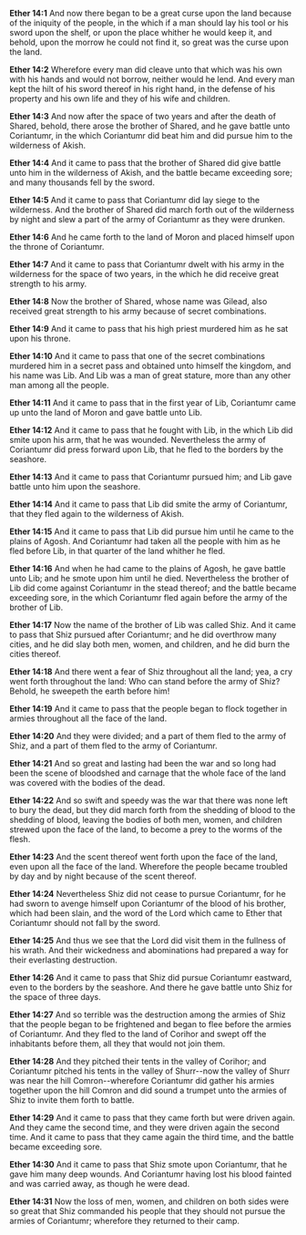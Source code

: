 **Ether 14:1** And now there began to be a great curse upon the land because of the iniquity of the people, in the which if a man should lay his tool or his sword upon the shelf, or upon the place whither he would keep it, and behold, upon the morrow he could not find it, so great was the curse upon the land.

**Ether 14:2** Wherefore every man did cleave unto that which was his own with his hands and would not borrow, neither would he lend. And every man kept the hilt of his sword thereof in his right hand, in the defense of his property and his own life and they of his wife and children.

**Ether 14:3** And now after the space of two years and after the death of Shared, behold, there arose the brother of Shared, and he gave battle unto Coriantumr, in the which Coriantumr did beat him and did pursue him to the wilderness of Akish.

**Ether 14:4** And it came to pass that the brother of Shared did give battle unto him in the wilderness of Akish, and the battle became exceeding sore; and many thousands fell by the sword.

**Ether 14:5** And it came to pass that Coriantumr did lay siege to the wilderness. And the brother of Shared did march forth out of the wilderness by night and slew a part of the army of Coriantumr as they were drunken.

**Ether 14:6** And he came forth to the land of Moron and placed himself upon the throne of Coriantumr.

**Ether 14:7** And it came to pass that Coriantumr dwelt with his army in the wilderness for the space of two years, in the which he did receive great strength to his army.

**Ether 14:8** Now the brother of Shared, whose name was Gilead, also received great strength to his army because of secret combinations.

**Ether 14:9** And it came to pass that his high priest murdered him as he sat upon his throne.

**Ether 14:10** And it came to pass that one of the secret combinations murdered him in a secret pass and obtained unto himself the kingdom, and his name was Lib. And Lib was a man of great stature, more than any other man among all the people.

**Ether 14:11** And it came to pass that in the first year of Lib, Coriantumr came up unto the land of Moron and gave battle unto Lib.

**Ether 14:12** And it came to pass that he fought with Lib, in the which Lib did smite upon his arm, that he was wounded. Nevertheless the army of Coriantumr did press forward upon Lib, that he fled to the borders by the seashore.

**Ether 14:13** And it came to pass that Coriantumr pursued him; and Lib gave battle unto him upon the seashore.

**Ether 14:14** And it came to pass that Lib did smite the army of Coriantumr, that they fled again to the wilderness of Akish.

**Ether 14:15** And it came to pass that Lib did pursue him until he came to the plains of Agosh. And Coriantumr had taken all the people with him as he fled before Lib, in that quarter of the land whither he fled.

**Ether 14:16** And when he had came to the plains of Agosh, he gave battle unto Lib; and he smote upon him until he died. Nevertheless the brother of Lib did come against Coriantumr in the stead thereof; and the battle became exceeding sore, in the which Coriantumr fled again before the army of the brother of Lib.

**Ether 14:17** Now the name of the brother of Lib was called Shiz. And it came to pass that Shiz pursued after Coriantumr; and he did overthrow many cities, and he did slay both men, women, and children, and he did burn the cities thereof.

**Ether 14:18** And there went a fear of Shiz throughout all the land; yea, a cry went forth throughout the land: Who can stand before the army of Shiz? Behold, he sweepeth the earth before him!

**Ether 14:19** And it came to pass that the people began to flock together in armies throughout all the face of the land.

**Ether 14:20** And they were divided; and a part of them fled to the army of Shiz, and a part of them fled to the army of Coriantumr.

**Ether 14:21** And so great and lasting had been the war and so long had been the scene of bloodshed and carnage that the whole face of the land was covered with the bodies of the dead.

**Ether 14:22** And so swift and speedy was the war that there was none left to bury the dead, but they did march forth from the shedding of blood to the shedding of blood, leaving the bodies of both men, women, and children strewed upon the face of the land, to become a prey to the worms of the flesh.

**Ether 14:23** And the scent thereof went forth upon the face of the land, even upon all the face of the land. Wherefore the people became troubled by day and by night because of the scent thereof.

**Ether 14:24** Nevertheless Shiz did not cease to pursue Coriantumr, for he had sworn to avenge himself upon Coriantumr of the blood of his brother, which had been slain, and the word of the Lord which came to Ether that Coriantumr should not fall by the sword.

**Ether 14:25** And thus we see that the Lord did visit them in the fullness of his wrath. And their wickedness and abominations had prepared a way for their everlasting destruction.

**Ether 14:26** And it came to pass that Shiz did pursue Coriantumr eastward, even to the borders by the seashore. And there he gave battle unto Shiz for the space of three days.

**Ether 14:27** And so terrible was the destruction among the armies of Shiz that the people began to be frightened and began to flee before the armies of Coriantumr. And they fled to the land of Corihor and swept off the inhabitants before them, all they that would not join them.

**Ether 14:28** And they pitched their tents in the valley of Corihor; and Coriantumr pitched his tents in the valley of Shurr--now the valley of Shurr was near the hill Comron--wherefore Coriantumr did gather his armies together upon the hill Comron and did sound a trumpet unto the armies of Shiz to invite them forth to battle.

**Ether 14:29** And it came to pass that they came forth but were driven again. And they came the second time, and they were driven again the second time. And it came to pass that they came again the third time, and the battle became exceeding sore.

**Ether 14:30** And it came to pass that Shiz smote upon Coriantumr, that he gave him many deep wounds. And Coriantumr having lost his blood fainted and was carried away, as though he were dead.

**Ether 14:31** Now the loss of men, women, and children on both sides were so great that Shiz commanded his people that they should not pursue the armies of Coriantumr; wherefore they returned to their camp.


